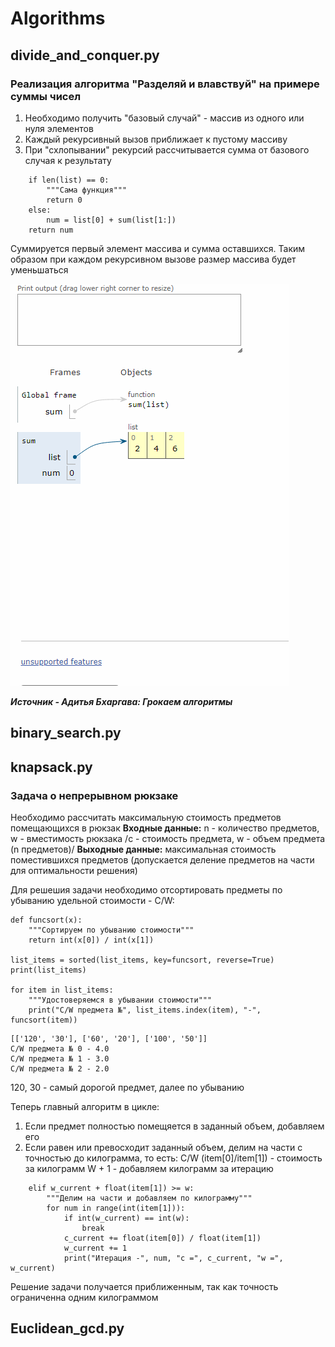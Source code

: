 # Algorithms
## divide_and_conquer.py 
### Реализация алгоритма "Разделяй и влавствуй" на примере суммы чисел
1. Необходимо получить "базовый случай" - массив из одного или нуля элементов
2. Каждый рекурсивный вызов приближает к пустому массиву 
3. При "схлопывании" рекурсий рассчитывается сумма от базового случая к результату
```
    if len(list) == 0:
        """Сама функция"""
        return 0
    else:
        num = list[0] + sum(list[1:])
    return num
```
Суммируется первый элемент массива и сумма оставшихся.
Таким образом при каждом рекурсивном вызове размер массива будет уменьшаться 

![alt text](screenshots/divide.gif)

***Источник - Адитья Бхаргава: Грокаем алгоритмы***

## binary_search.py

## knapsack.py
### Задача о непрерывном рюкзаке
Необходимо рассчитать максимальную стоимость предметов помещающихся в рюкзак
**Входные данные:** n - количество предметов, w - вместимость рюкзака
/c - стоимость предмета, w - объем предмета (n предметов)/
**Выходные данные:** максимальная стоимость поместившихся предметов
(допускается деление предметов на части для оптимальности решения)


Для решешия задачи необходимо отсортировать предметы по убыванию удельной стоимости - C/W:
```
def funcsort(x):
    """Сортируем по убыванию стоимости"""
    return int(x[0]) / int(x[1])

list_items = sorted(list_items, key=funcsort, reverse=True)
print(list_items)

for item in list_items:
    """Удостоверяемся в убывании стоимости"""
    print("C/W предмета №", list_items.index(item), "-", funcsort(item))
```
```
[['120', '30'], ['60', '20'], ['100', '50']]
C/W предмета № 0 - 4.0
C/W предмета № 1 - 3.0
C/W предмета № 2 - 2.0
```
120, 30 - самый дорогой предмет, далее по убыванию

Теперь главный алгоритм в цикле:
1. Если предмет полностью помещяется в заданный объем, добавляем его
2. Если равен или превосходит заданный объем, делим на части с точностью до килограмма, то есть:
C/W (item[0]/item[1]) - стоимость за килограмм 
W + 1 - добавляем килограмм за итерацию
```
    elif w_current + float(item[1]) >= w:
        """Делим на части и добавляем по килограмму"""
        for num in range(int(item[1])):
            if int(w_current) == int(w):
                break
            c_current += float(item[0]) / float(item[1])
            w_current += 1
            print("Итерация -", num, "с =", c_current, "w =", w_current)
```
Решение задачи получается приближенным, так как точность ограниченна одним килограммом
## Euclidean_gcd.py

